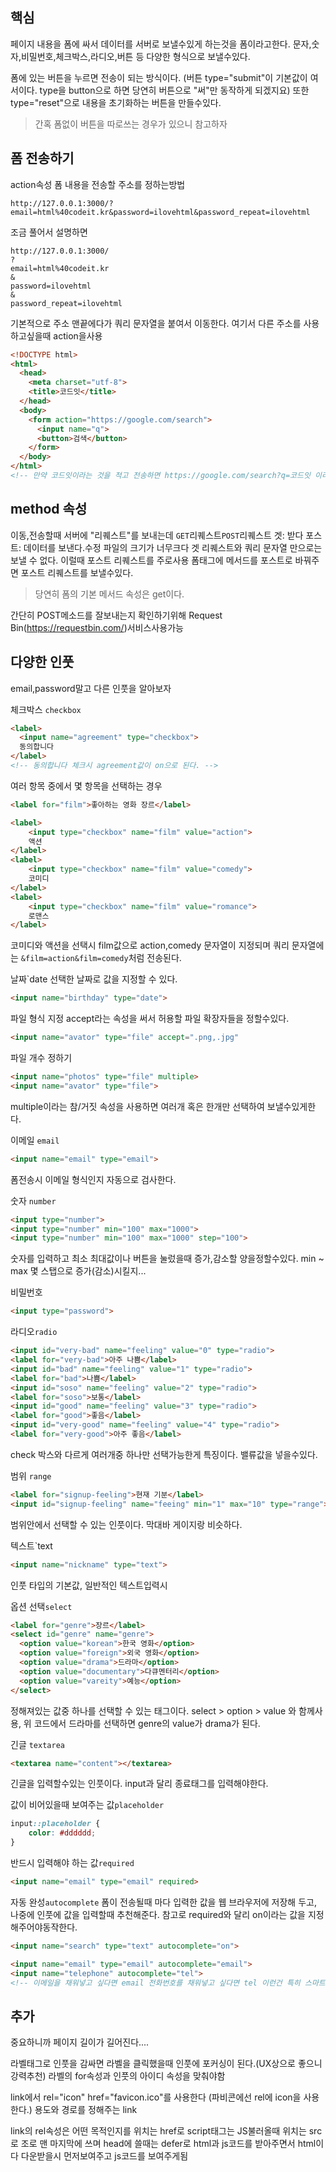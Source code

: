 ## 핵심
페이지 내용을 폼에 싸서 데이터를 서버로 보낼수있게 하는것을 폼이라고한다.
문자,숫자,비밀번호,체크박스,라디오,버튼 등 다양한 형식으로 보낼수있다. 

폼에 있는 버튼을 누르면 전송이 되는 방식이다. (버튼 type="submit"이 기본값이 여서이다. type을 button으로 하면 당연히 버튼으로 "써"만 동작하게 되겠지요)
또한 type="reset"으로 내용을 초기화하는 버튼을 만들수있다.
> 간혹 폼없이 버튼을 따로쓰는 경우가 있으니 참고하자

## 폼 전송하기
action속성
폼 내용을 전송할 주소를 정하는방법
```URL
http://127.0.0.1:3000/?email=html%40codeit.kr&password=ilovehtml&password_repeat=ilovehtml

```
조금 풀어서 설명하면
```URL
http://127.0.0.1:3000/
?
email=html%40codeit.kr
&
password=ilovehtml
&
password_repeat=ilovehtml

```
기본적으로 주소 맨끝에다가 쿼리 문자열을 붙여서 이동한다.
여기서 다른 주소를 사용하고싶을때 action을사용
```HTML
<!DOCTYPE html>
<html>
  <head>
    <meta charset="utf-8">
    <title>코드잇</title>
  </head>
  <body>
    <form action="https://google.com/search">
      <input name="q">
      <button>검색</button>
    </form>
  </body>
</html>
<!-- 만약 코드잇이라는 것을 적고 전송하면 https://google.com/search?q=코드잇 이라는 주소로 이동할것이다..-->
```

## method 속성
이동,전송할때 서버에 "리퀘스트"를 보내는데 `GET`리퀘스트`POST`리퀘스트
겟: 받다
포스트: 데이터를 보낸다.수정
파일의 크기가 너무크다 겟 리퀘스트와 쿼리 문자열 만으로는 보낼 수 없다. 이럴때 포스트 리퀘스트를 주로사용 폼태그에 메서드를 포스트로 바꿔주면 포스트 리퀘스트를 보낼수있다.

> 당연히 폼의 기본 메서드 속성은 get이다.

간단히 POST메소드를 잘보내는지 확인하기위해
Request Bin(https://requestbin.com/)서비스사용가능

## 다양한 인풋
email,password말고 다른 인풋을 알아보자

체크박스 `checkbox`
```HTML
<label>
  <input name="agreement" type="checkbox">
  동의합니다
</label>
<!-- 동의합니다 체크시 agreement값이 on으로 된다. -->
```

여러 항목 중에서 몇 항목을 선택하는 경우
```HTML
<label for="film">좋아하는 영화 장르</label>

<label>
	<input type="checkbox" name="film" value="action">
	액션
</label>
<label>
	<input type="checkbox" name="film" value="comedy">
	코미디
</label>
<label>
	<input type="checkbox" name="film" value="romance">
	로맨스
</label>
```
코미디와 액션을 선택시 film값으로 action,comedy 문자열이 지정되며 쿼리 문자열에는 `&film=action&film=comedy`처럼 전송된다.

날짜`date
선택한 날짜로 값을 지정할 수 있다.
```HTML
<input name="birthday" type="date">
```

파일 형식 지정
accept라는 속성을 써서 허용할 파일 확장자들을 정할수있다.
```HTML
<input name="avator" type="file" accept=".png,.jpg"
```

파일 개수 정하기
```HTML
<input name="photos" type="file" multiple>
<input name="avator" type="file">
```
multiple이라는 참/거짓 속성을 사용하면 여러개 혹은 한개만 선택하여 보낼수있게한다.

이메일 `email`
```HTML
<input name="email" type="email">
```
폼전송시 이메일 형식인지 자동으로 검사한다.

숫자 `number`
```HTML
<input type="number">
<input type="number" min="100" max="1000">
<input type="number" min="100" max="1000" step="100">
```
숫자를 입력하고 최소 최대값이나 버튼을 눌렀을때 증가,감소할 양을정할수있다.
min ~ max 몇 스탭으로 증가(감소)시킬지...

비밀번호
```HTML
<input type="password">
```

라디오`radio`
```HTML
<input id="very-bad" name="feeling" value="0" type="radio">
<label for="very-bad">아주 나쁨</label>
<input id="bad" name="feeling" value="1" type="radio">
<label for="bad">나쁨</label>
<input id="soso" name="feeling" value="2" type="radio">
<label for="soso">보통</label>
<input id="good" name="feeling" value="3" type="radio">
<label for="good">좋음</label>
<input id="very-good" name="feeling" value="4" type="radio">
<label for="very-good">아주 좋음</label>

```
check 박스와 다르게 여러개중 하나만 선택가능한게 특징이다. 밸류값을 넣을수있다.

범위 `range`
```HTML
<label for="signup-feeling">현재 기분</label>
<input id="signup-feeling" name="feeing" min="1" max="10" type="range">
```
범위안에서 선택할 수 있는 인풋이다.
막대바 게이지랑 비슷하다.

텍스트`text
```HTML
<input name="nickname" type="text">
```
인풋 타입의 기본값, 일반적인 텍스트입력시

옵션 선택`select`
```HTML
<label for="genre">장르</label>
<select id="genre" name="genre">
  <option value="korean">한국 영화</option>
  <option value="foreign">외국 영화</option>
  <option value="drama">드라마</option>
  <option value="documentary">다큐멘터리</option>
  <option value="vareity">예능</option>
</select>

```
정해져있는 값중 하나를 선택할 수 있는 태그이다. select > option > value 와 함께사용, 위 코드에서 드라마를 선택하면 genre의 value가 drama가 된다.

긴글 `textarea`
```HTML
<textarea name="content"></textarea>
```
긴글을 입력할수있는 인풋이다. input과 달리 종료태그를 입력해야한다.

값이 비어있을때 보여주는 값`placeholder`
```CSS
input::placeholder {
	color: #dddddd;
}
```

반드시 입력해야 하는 값`required`
```HTML
<input name="email" type="email" required>
```

자동 완성`autocomplete`
폼이 전송될때 마다 입력한 값을 웹 브라우저에 저장해 두고, 나중에 인풋에 값을 입력할때 추천해준다.
참고로 required와 달리 on이라는 값을 지정해주어야동작한다.
```HTML
<input name="search" type="text" autocomplete="on">
```
```HTMl
<input name="email" type="email" autocomplete="email">
<input name="telephone" autocomplete="tel">
<!-- 이메일을 채워넣고 싶다면 email 전화번호를 채워넣고 싶다면 tel 이런건 특히 스마트폰으로 사이트를 접속할 때 유용하겠지요? -->
```

## 추가
중요하니까 페이지 길이가 길어진다....

라벨태그로 인풋을 감싸면 라벨을 클릭했을때 인풋에 포커싱이 된다.(UX상으로 좋으니 강력추천)
라벨의 for속성과 인풋의 아이디 속성을 맞춰야함

link에서 rel="icon" href="favicon.ico"를 사용한다 (파비콘에선 rel에 icon을 사용한다.)
용도와 경로를 정해주는 link

link의 rel속성은 어떤 목적인지를 위치는 href로
script태그는 JS불러올때 위치는 src로 조로 맨 마지막에 쓰며
head에 쓸때는 defer로 html과 js코드를 받아주면서 html이 다 다운받을시 먼저보여주고 js코드를 보여주게됨